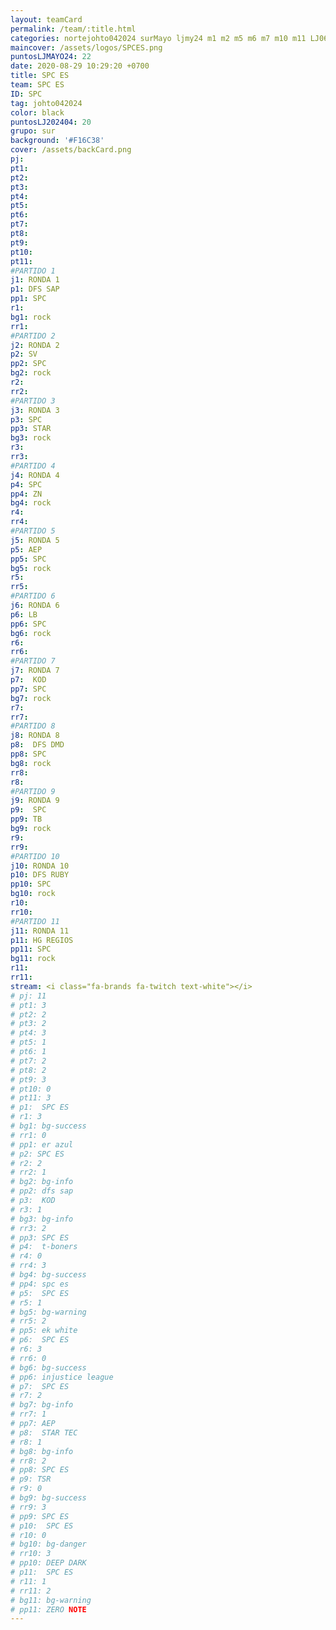 ```yaml
---
layout: teamCard
permalink: /team/:title.html
categories: nortejohto042024 surMayo ljmy24 m1 m2 m5 m6 m7 m10 m11 LJ06
maincover: /assets/logos/SPCES.png
puntosLJMAYO24: 22
date: 2020-08-29 10:29:20 +0700
title: SPC ES
team: SPC ES
ID: SPC
tag: johto042024
color: black
puntosLJ202404: 20
grupo: sur
background: '#F16C38'
cover: /assets/backCard.png
pj: 
pt1: 
pt2: 
pt3: 
pt4: 
pt5: 
pt6: 
pt7: 
pt8: 
pt9: 
pt10: 
pt11: 
#PARTIDO 1
j1: RONDA 1
p1: DFS SAP
pp1: SPC
r1: 
bg1: rock
rr1: 
#PARTIDO 2
j2: RONDA 2
p2: SV
pp2: SPC
bg2: rock
r2: 
rr2: 
#PARTIDO 3
j3: RONDA 3
p3: SPC
pp3: STAR
bg3: rock
r3: 
rr3:
#PARTIDO 4
j4: RONDA 4
p4: SPC
pp4: ZN
bg4: rock
r4: 
rr4:
#PARTIDO 5
j5: RONDA 5
p5: AEP
pp5: SPC
bg5: rock
r5: 
rr5:
#PARTIDO 6
j6: RONDA 6
p6: LB
pp6: SPC
bg6: rock
r6: 
rr6: 
#PARTIDO 7
j7: RONDA 7
p7:  KOD
pp7: SPC
bg7: rock
r7: 
rr7:
#PARTIDO 8
j8: RONDA 8
p8:  DFS DMD
pp8: SPC
bg8: rock
rr8: 
r8: 
#PARTIDO 9
j9: RONDA 9
p9:  SPC
pp9: TB
bg9: rock
r9: 
rr9: 
#PARTIDO 10
j10: RONDA 10
p10: DFS RUBY
pp10: SPC
bg10: rock
r10: 
rr10:
#PARTIDO 11
j11: RONDA 11
p11: HG REGIOS
pp11: SPC
bg11: rock
r11: 
rr11:
stream: <i class="fa-brands fa-twitch text-white"></i>
# pj: 11
# pt1: 3
# pt2: 2
# pt3: 2
# pt4: 3
# pt5: 1
# pt6: 1
# pt7: 2
# pt8: 2
# pt9: 3
# pt10: 0
# pt11: 3
# p1:  SPC ES
# r1: 3
# bg1: bg-success
# rr1: 0
# pp1: er azul
# p2: SPC ES
# r2: 2
# rr2: 1
# bg2: bg-info
# pp2: dfs sap
# p3:  KOD
# r3: 1
# bg3: bg-info
# rr3: 2
# pp3: SPC ES
# p4:  t-boners
# r4: 0
# rr4: 3
# bg4: bg-success
# pp4: spc es
# p5:  SPC ES
# r5: 1
# bg5: bg-warning
# rr5: 2
# pp5: ek white
# p6:  SPC ES
# r6: 3
# rr6: 0
# bg6: bg-success
# pp6: injustice league
# p7:  SPC ES
# r7: 2
# bg7: bg-info
# rr7: 1
# pp7: AEP
# p8:  STAR TEC
# r8: 1
# bg8: bg-info
# rr8: 2
# pp8: SPC ES
# p9: TSR
# r9: 0
# bg9: bg-success
# rr9: 3
# pp9: SPC ES
# p10:  SPC ES
# r10: 0
# bg10: bg-danger
# rr10: 3
# pp10: DEEP DARK
# p11:  SPC ES
# r11: 1
# rr11: 2
# bg11: bg-warning
# pp11: ZERO NOTE
---
```




